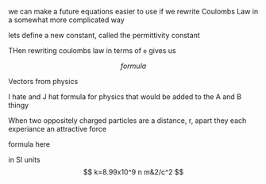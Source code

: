 we can make a future equations easier to use if we rewrite  Coulombs Law in a somewhat more complicated way

lets define a new constant, called the permittivity constant 

THen rewriting coulombs law in  terms of `e` gives us 


$$formula$$

Vectors from physics 

I hate and J hat formula for physics that would be added to the A and B thingy 

When two oppositely charged particles are a distance, r, apart they each experiance an attractive force 

formula here

in SI units 
$$ k=8.99x10^9 n m&2/c^2 $$ 





